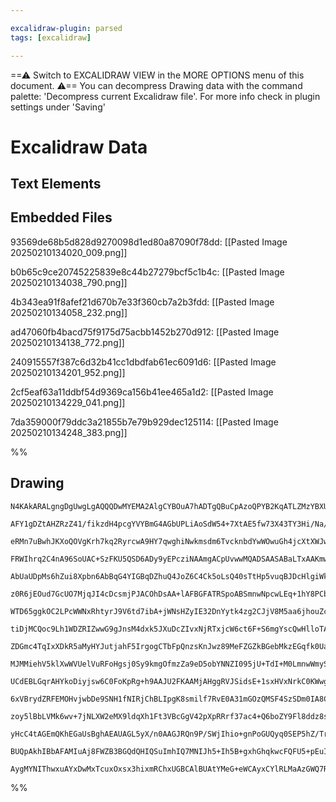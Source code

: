 ```yaml
---

excalidraw-plugin: parsed
tags: [excalidraw]

---
```

==⚠  Switch to EXCALIDRAW VIEW in the MORE OPTIONS menu of this document. ⚠== You can decompress Drawing data with the command palette: 'Decompress current Excalidraw file'. For more info check in plugin settings under 'Saving'


# Excalidraw Data

## Text Elements
## Embedded Files
93569de68b5d828d9270098d1ed80a87090f78dd: [[Pasted Image 20250210134020_009.png]]

b0b65c9ce20745225839e8c44b27279bcf5c1b4c: [[Pasted Image 20250210134038_790.png]]

4b343ea91f8afef21d670b7e33f360cb7a2b3fdd: [[Pasted Image 20250210134058_232.png]]

ad47060fb4bacd75f9175d75acbb1452b270d912: [[Pasted Image 20250210134138_772.png]]

240915557f387c6d32b41cc1dbdfab61ec6091d6: [[Pasted Image 20250210134201_952.png]]

2cf5eaf63a11ddbf54d9369ca156b41ee465a1d2: [[Pasted Image 20250210134229_041.png]]

7da359000f79ddc3a21855b7e79b929dec125114: [[Pasted Image 20250210134248_383.png]]

%%
## Drawing
```compressed-json
N4KAkARALgngDgUwgLgAQQQDwMYEMA2AlgCYBOuA7hADTgQBuCpAzoQPYB2KqATLZMzYBXUtiRoIACyhQ4zZAHoFAc0JRJQgEYA6bGwC2CgF7N6hbEcK4OCtptbErHALRY8RMpWdx8Q1TdIEfARcZgRmBShcZQUebQAObQBGGjoghH0EDihmbgBtcDBQMBKIEm4IAHFCADUAUQArAEUAYRrCAEEoTCNROBaAIQB1bAAWVJLIWEQKwn1opH5SzG5n

AFY1gDZtAHZRzZ41/fikzdH4pcgYVYBmG4AGbUPLiAoSdW54+7XtAE5fw73X43TY3Hi/Na/F6SBCEZTSbjne4vazKYLcZGFARQUhsADWCBabHwbFIFRx1mYcFwgWyE1Kmlw2DxylxQg4xCJJLJEgpHCpNKyUHpkAAZoR8PgAMqwdESQQeEUQZg4/EIIbvSTcPhY5WqgkymBy9AK8ovNnwjjhXJoJIvNjU7Bqa62+6YyYQVnCOAASWINtQeQAui9R

eRMn7uBwhJKXoQOVgKrh7kq2RyrcwA9HY7qwghiNwkmsdm6TvcknbdYwWOwuGh4jcXtXWJwAHKcMSF0E7X7l36jKG6wjMAAi6Sg+e4ooIYRemmEHLqwUy2SzMfwLyEcGIuAnBdtOxuvySO02J3ix8HHqIHDxUfXLxJzMnaGn+FnuaiUCEAYgiA58bKEq4rBJGEjAlsvzEAgZ6aGsxDxDw8TEACJZAshST5l8uDxCWvaijsyEFi8zDuOIgZYmAlaT

FRWIhrq2C4nA96SoUAC+SzFKU5QSD6ADy9yEPcziNAAmgACpUvwwMQADSAASABaLTxAAKmwSrTORZTzMoiy6isaA7KcTy/IR8QNvEmxJDwNxrC8LqoM4RaPGZ3wWbZazgqMOoem8xAfGgoznNomwAg8p7hfcOx7NCsLwsKaARSiHBouR7qlCquIElypLkuQ/LUrSwpzkyLJppyxJ5byBUCsVwEStKsraaaxGftl6qatqJH6gghrGsqxJmrqFqSBm

AbUaUDpMs6hZui8Xpbn6AbBqG4YIGBqDZhuQ4JoZ6C4Ck5oLsQ40sTtHp5vuqBJDcHlgiWk2QM2taIsZTZMC2HDthwna2qcawXjcMVXtxo7ji+qBvh+HrzuyxBLhkQprjmHpbjue6Foex6nvEoxJOcFy6jed5oNtj5sM+13QwgPW7j+FT/o4qUNaB10QJo9yaJsazYL8Yg8NFoxeYcDa/Ag8RjKMmg8Dssu/Jo2CirzSSaKM2BKqRBDkQUNFPbRk

z0R6jEOud7GcUO7MjqJI4cDcsmjPJACOhDsAA+lAFBGFATRSpoABSmnwNpcwLEq+1hY8PCbD2h7xFsgsWQ5b2/NoQJ2QTYIWfcDajC8/mBagYJJLsMVl+X5dxXCCJoDwde7GFtnRY3EU7ClaUYj1HW5Ty6B8nVQpKoyzKLRyPf5ZSRWD6GjX9S1Q1tZdvUagFWq113apzxUrWpsIlrWoW9qOrNroZZAi2+v6+RG6UYa4BG13k7t0H7RAuA8Lv8Nn

WTD65ggkOC2LPcWWNxRhtyrJ9V6td7ibA+jWNsHZyIE32DnYytk4zg2CJjV8M5aa6jhouZcyNzqbm3LuSGJ4jwnjPFsCssDibxlJltX+15KYEmprgum35fxM0AqzDa7NpagJuCEY8op4i4FFAgUUPAkjEBjlzHYCA7iihBPcbAmgdjv00DcUUxBF6ZTIvkSi+skh0ReCbZiP9WIlA4oULikAeLoDYB0e4FB4ikBHCOAYNQpT+wABodFIEIBoeJRC

tiDjMCQoc9Lh1WDZRIZwwG9gJnsM4dxk5JXuDcZIvxNjRTxjcW6ct6F+S6mgYscQwHlloTAtYSQzJVwSoiGBoVNjtI6Z09pjZdSomNGfPU3cqq92gLVKedJSojwquPGqk9BQTN1CBJqRp56Kg3gSFehdfKZV6lveUC9P770zIfXU00nSwDmgMi+y1r5rXvgIkhz9EwSFwDcT+6YD7WIuplf+11ZGgOLGscscCvqfG2c9SBCDfpIIBLhdOQIMFjiw

ZDGmc4TqIxXDkR5aMyHYJutjahF5IrgogCTbFpQnzsKnJwz89MeFZGZkBGebMkzEGqfk0Uath7EB2GsUUON4K8qZJoTQBMvIyxLChGymsjFoF1pMUx5iGJMTNrYi2HonEQC8ZIfA8lPaiTxGsZQAAxIYNR/bME2P4kcyh5KRJDrpfSHp9rGRyVsYWtlzh3QrOAj0jkHipysrLYW6FskAnzuUouPZkh4xjvHOuxYkhEw9DCauiUo2JK6Vm0E7d+nr

MJMMiehV5klXwWVUelVuRFoHgsj0Sy9kmgOfmzZa9eD5obYNNZI095jU+TdI+M0LmnwWmyS+K0b5inWptJ+Gq9pJnGMdL+faZ0/IAf8gERwnoMEhXWXgpwQW1h+n9VAKC8b/HekOTBCA8Wovweiohq5yWQHRuQ66lCcZhWFqMbJj5GFPtJWwlFNKl50sZgyvhzKHkSB4N+48GxiyqNwtgTYxAwRqySNgbAcjNDEGnNzTCyGgRyM2DK7Wxi9aXANi

UCdEBLGqrAHYkoDiyjsw6C0FoKpRg+h9AAJU2FKAAMjAHggRVJSidsE+1sxHVxNrkC0KWwg17CBWZLYmSnLfp+F8I8sjFMHDSRG1eiIwR/H+GZ8zZmmk114GZJ4DZAaJwhF5E8ub0r5pmX3MZJah7lumYW2Zxb6rMuWQNHezbI0kqypvZq28m3dr8L245toB3nMckkeauprlXzlTRu+D9/3xhfkmNY7zTrLpYaut95wGlumCvZCB8Dd3RxJS9KFx

6xVBrydZRFEMOHvjwbDe9SNH1fNIRjChBLIpgK8smilf7RvE0A31mGOzQMSF4SzSDm0IA8CVmsEIopQSHTkcQTQytRgoRBPzQ6Wx0P/32GsQ6xAP4kVlRRCjJilXGxVV8829jLYVCMAJloqk3Y8AaAJ/2MFKgAFVKj3EUjUAKAxRJSeiTJl4+1o7bGBk5mKXwNjx19aURyzgQQJDDbps8+n6mlNKAXVtow7gJAbGeHsTPmtM6s+muyJK+lufamqD

zoy5lBbLVMk6wv+7jNLXW2eMX9ldqXh1Ft3VBcGgV42pXpRRrf37ac4+Q6boZY9Fl8ddz8sLdnUVl5JHF0fKS8w1GlXtQPBOMp0GELGtYzzg1r6R6kGPVBImnryLlsDYZENzFKNvnPtxRNqhkUY5bGJ5AMlVuKVLepf1rhDN1vgc24siUUH0A7B3HZXsboCJQWINgG478k0bE0QgHsmgARQQQFhw4FYF25je/KkoirDYWJ+07/A7FwBGzfnAOAMp

yHcC4tAGEmQKhEGaUsBghAEAUAGL5yX/n0AAGJRQn9P/SWjIhio+gnPoGUQyq0SEP5hZ/TrIDYEv0Ka/GRd8S/hlLrzYupQ7+pAV+N+xq8uKysW2uF+IBn+N+d+aoqu68hQMBoBGQCBGukBiuw0QBH+2QX++gPGPaeuk0qBcBGQfEhuaWJub+eBUABBxqnAUAxq98Eojk9WuBsB+BYBTBUohARg5EgsG+wBaB+gqkWAUAHQa+u6pK0isutBXB9B8

BUQpAkhIBbAFAMIuAj8FWZB3BGQdQHIQSuImhIQ7MNIJh5+Ih5B+gxhGhqkwcFQFU5+pEuIko/i2ooI2gKm2mAIRYYUpBrhxI+AqOQUtm1SgMiEvO/YBMG+RgbABgC+VYBAQg6Uuwawf2nBohRBS6juEAzhG+rIJAfBAh2oGUnopAxRE4ViqAHB58lRxAAAsmwNBIYbgJoMEOHoUQ0R5sxgMMSOzKQMoIyAABSyJtx7oTHjHUCoCPBrAACUSoPGC

AygMYNIThwxuAYxDwMxTcuxOxsx3hixmRChxUGBCAlBUAtYMeG+eWCAyxCYlRLMaAzGWQ7RnR3AOIqRFiRANRXxEekAHA9ynxwSAJEAwgUAN45E/xJx4JmgDQneOQUoQJcAzRrRQJHRQGOeKBTIVxjA6kxISRHoWk286Q2AVxnASo7+KoBgDhUSY+FMVM2eK2aeoQkh5JhA+JCR+A9GbE4AjGEAIE4QC+fJbEQAA
```
%%